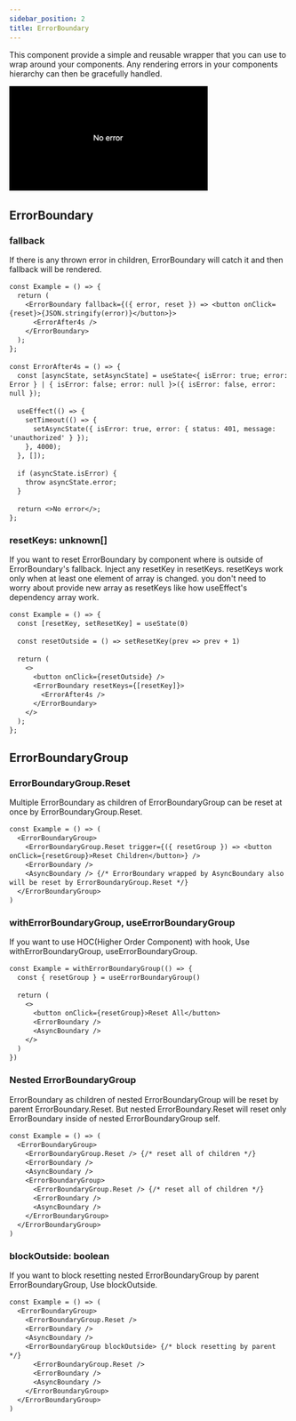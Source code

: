 ```yaml
---
sidebar_position: 2
title: ErrorBoundary
---
```


This component provide a simple and reusable wrapper that you can use to wrap around your components. Any rendering errors in your components hierarchy can then be gracefully handled.

![Example banner](./../../static/gif/errorboundary-example.gif)

## ErrorBoundary

### fallback

If there is any thrown error in children, ErrorBoundary will catch it and then fallback will be rendered.

```tsx
const Example = () => {
  return (
    <ErrorBoundary fallback={({ error, reset }) => <button onClick={reset}>{JSON.stringify(error)}</button>}>
      <ErrorAfter4s />
    </ErrorBoundary>
  );
};

const ErrorAfter4s = () => {
  const [asyncState, setAsyncState] = useState<{ isError: true; error: Error } | { isError: false; error: null }>({ isError: false, error: null });

  useEffect(() => {
    setTimeout(() => {
      setAsyncState({ isError: true, error: { status: 401, message: 'unauthorized' } });
    }, 4000);
  }, []);

  if (asyncState.isError) {
    throw asyncState.error;
  }

  return <>No error</>;
};
```

### resetKeys: unknown[]

If you want to reset ErrorBoundary by component where is outside of ErrorBoundary's fallback. Inject any resetKey in resetKeys. resetKeys work only when at least one element of array is changed. you don't need to worry about provide new array as resetKeys like how useEffect's dependency array work.

```tsx
const Example = () => {
  const [resetKey, setResetKey] = useState(0)

  const resetOutside = () => setResetKey(prev => prev + 1)

  return (
    <>
      <button onClick={resetOutside} />
      <ErrorBoundary resetKeys={[resetKey]}>
        <ErrorAfter4s />
      </ErrorBoundary>
    </>
  );
};
```

## ErrorBoundaryGroup

### ErrorBoundaryGroup.Reset

Multiple ErrorBoundary as children of ErrorBoundaryGroup can be reset at once by ErrorBoundaryGroup.Reset.

```tsx
const Example = () => (
  <ErrorBoundaryGroup>
    <ErrorBoundaryGroup.Reset trigger={({ resetGroup }) => <button onClick={resetGroup}>Reset Children</button>} />
    <ErrorBoundary />
    <AsyncBoundary /> {/* ErrorBoundary wrapped by AsyncBoundary also will be reset by ErrorBoundaryGroup.Reset */}
  </ErrorBoundaryGroup>
)
```

### withErrorBoundaryGroup, useErrorBoundaryGroup

If you want to use HOC(Higher Order Component) with hook, Use withErrorBoundaryGroup, useErrorBoundaryGroup.

```tsx
const Example = withErrorBoundaryGroup(() => {
  const { resetGroup } = useErrorBoundaryGroup()

  return (
    <>
      <button onClick={resetGroup}>Reset All</button>
      <ErrorBoundary />
      <AsyncBoundary />
    </>
  )
})
```

### Nested ErrorBoundaryGroup

ErrorBoundary as children of nested ErrorBoundaryGroup will be reset by parent ErrorBoundary.Reset.
But nested ErrorBoundary.Reset will reset only ErrorBoundary inside of nested ErrorBoundaryGroup self.

```tsx
const Example = () => (
  <ErrorBoundaryGroup>
    <ErrorBoundaryGroup.Reset /> {/* reset all of children */}
    <ErrorBoundary />
    <AsyncBoundary />
    <ErrorBoundaryGroup>
      <ErrorBoundaryGroup.Reset /> {/* reset all of children */}
      <ErrorBoundary />
      <AsyncBoundary />
    </ErrorBoundaryGroup>
  </ErrorBoundaryGroup>
)
```

### blockOutside: boolean

If you want to block resetting nested ErrorBoundaryGroup by parent ErrorBoundaryGroup, Use blockOutside.

```tsx
const Example = () => (
  <ErrorBoundaryGroup>
    <ErrorBoundaryGroup.Reset />
    <ErrorBoundary />
    <AsyncBoundary />
    <ErrorBoundaryGroup blockOutside> {/* block resetting by parent */}
      <ErrorBoundaryGroup.Reset />
      <ErrorBoundary />
      <AsyncBoundary />
    </ErrorBoundaryGroup>
  </ErrorBoundaryGroup>
)
```
